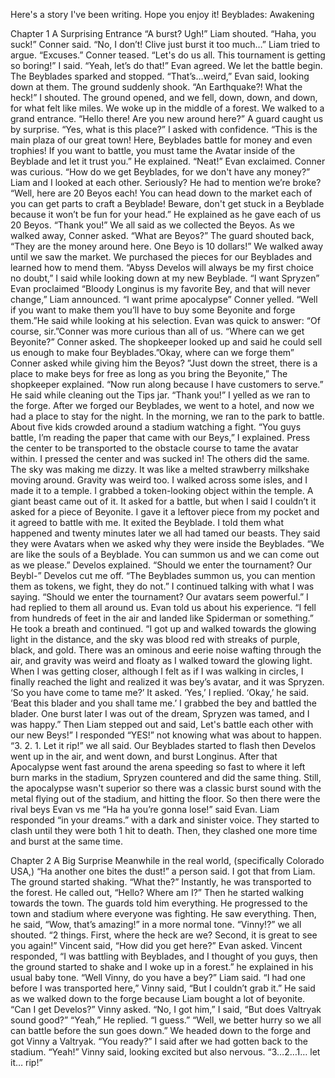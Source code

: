 
Here's a story I've been writing. Hope you enjoy it!
      Beyblades: Awakening
         
Chapter 1
A Surprising Entrance
“A burst? Ugh!” Liam shouted. “Haha, you suck!” Conner said. “No, I don’t! Clive just burst it too much…” Liam tried to argue. “Excuses.” Conner teased. “Let's do us all. This tournament is getting so boring!” I said. “Yeah, let’s do that!” Evan agreed. We let the battle begin. The Beyblades sparked and stopped. “That’s…weird,” Evan said, looking down at them. The ground suddenly shook. “An Earthquake?! What the heck!” I shouted. The ground opened, and we fell, down, down, and down, for what felt like miles. We woke up in the middle of a forest. We walked to a grand entrance. “Hello there! Are you new around here?” A guard caught us by surprise. “Yes, what is this place?” I asked with confidence. “This is the main plaza of our great town! Here, Beyblades battle for money and even trophies! If you want to battle, you must tame the Avatar inside of the Beyblade and let it trust you.” He explained. “Neat!” Evan exclaimed. Conner was curious. “How do we get Beyblades, for we don't have any money?” Liam and I looked at each other. Seriously? He had to mention we’re broke? “Well, here are 20 Beyos each! You can head down to the market each of you can get parts to craft a Beyblade! Beware, don't get stuck in a Beyblade because it won’t be fun for your head.” He explained as he gave each of us 20 Beyos. “Thank you!” We all said as we collected the Beyos. 
As we walked away, Conner asked. “What are Beyos?” The guard shouted back, “They are the money around here. One Beyo is 10 dollars!”
We walked away until we saw the market. We purchased the pieces for our Beyblades and learned how to mend them. “Abyss Develos will always be my first choice no doubt,” I said while looking down at my new Beyblade. “I want Spryzen” Evan proclaimed  “Bloody Longinus is my favorite Bey, and that will never change,” Liam announced. “I want prime apocalypse” Conner yelled. “Well if you want to make them you’ll have to buy some Beyonite and forge them.”He said while looking at his selection. Evan was quick to answer: “Of course, sir.”Conner was more curious than all of us. “Where can we get Beyonite?” Conner asked. The shopkeeper looked up and said he could sell us enough to make four Beyblades.”Okay, where can we forge them” Conner asked while giving him the Beyos? ”Just down the street, there is a place to make beys for free as long as you bring the Beyonite,” The shopkeeper explained. “Now run along because I have customers to serve.” He said while cleaning out the Tips jar. “Thank you!” I yelled as we ran to the forge. After we forged our Beyblades, we went to a hotel, and now we had a place to stay for the night. In the morning, we ran to the park to battle. About five kids crowded around a stadium watching a fight. “You guys battle, I’m reading the paper that came with our Beys,” I explained. Press the center to be transported to the obstacle course to tame the avatar within. I pressed the center and was sucked in! The others did the same. 
The sky was making me dizzy. It was like a melted strawberry milkshake moving around. Gravity was weird too. I walked across some isles, and I made it to a temple. I grabbed a token-looking object within the temple. A giant beast came out of it. It asked for a battle, but when I said I couldn’t it asked for a piece of Beyonite. I gave it a leftover piece from my pocket and it agreed to battle with me. It exited the Beyblade. I told them what happened and twenty 
minutes later we all had tamed our beasts. They said they were Avatars when we asked why they were inside the Beyblades. “We are like the souls of a Beyblade. You can summon us and we can come out as we please.” Develos explained. “Should we enter the tournament? Our Beybl-” Develos cut me off. “The Beyblades summon us, you can mention them as tokens, we fight, they do not.” I continued talking with what I was saying. “Should we enter the tournament? Our avatars seem powerful.”  I had replied to them all around us. Evan told us about his experience. “I fell from hundreds of feet in the air and landed like Spiderman or something.” He took a breath and continued. “I got up and walked towards the glowing light in the distance, and the sky was blood red with streaks of purple, black, and gold. There was an ominous and eerie noise wafting through the air, and gravity was weird and floaty as I walked toward the glowing light. When I was getting closer, although I felt as if I was walking in circles, I finally reached the light and realized it was bey’s avatar, and it was Spryzen. ‘So you have come to tame me?’ It asked. ‘Yes,’ I replied. ‘Okay,’ he said. ‘Beat this blader and you shall tame me.’ I grabbed the bey and battled the blader. One burst later I was out of the dream, Spryzen was tamed, and I was happy.” Then Liam stepped out and said, Let's battle each other with our new Beys!” I responded “YES!” not knowing what was about to happen. “3. 2. 1. Let it rip!” we all said. Our Beyblades started to flash then Develos went up in the air, and went down, and burst Longinus. After that Apocalypse went fast around the arena speeding so fast to where it left burn marks in the stadium, Spryzen countered and did the same thing. Still, the apocalypse wasn't superior so there was a classic burst sound with the metal flying out of the stadium, and hitting the floor. So then there were the rival beys Evan vs me “Ha ha you’re gonna lose!” said Evan.  Liam responded “in your dreams.” with a dark and sinister voice. They started to clash until they were both 1 hit to death. Then, they clashed one more time and burst at the same time.


Chapter 2
A Big Surprise 
 Meanwhile in the real world, (specifically Colorado USA,) “Ha another one bites the dust!” a person said. I got that from Liam. The ground started shaking. “What the?” Instantly, he was transported to the forest. He called out, “Hello? Where am I?” Then he started walking towards the town. The guards told him everything. He progressed to the town and stadium where everyone was fighting. He saw everything. Then, he said, “Wow, that’s amazing!” in a more normal tone. “Vinny!?” we all shouted. “2 things. First, where the heck are we? Second, it is great to see you again!” Vincent said, “How did you get here?” Evan asked. Vincent responded, “I was battling with Beyblades, and I thought of you guys, then the ground started to shake and I woke up in a forest.” he explained in his usual baby tone. “Well Vinny, do you have a bey?” Liam said. “I had one before I was transported here,” Vinny said, “But I couldn’t grab it.” He said as we walked down to the forge because Liam bought a lot of beyonite. “Can I get Develos?” Vinny asked. “No, I got him,” I said, “But does Valtryak sound good?” “Yeah,” He replied. “I guess.” “Well, we better hurry so we all can battle before the sun goes down.” We headed down to the forge and got Vinny a Valtryak. “You ready?” I said after we had gotten back to the stadium. “Yeah!” Vinny said, looking excited but also nervous. “3…2…1… let it… rip!” 
